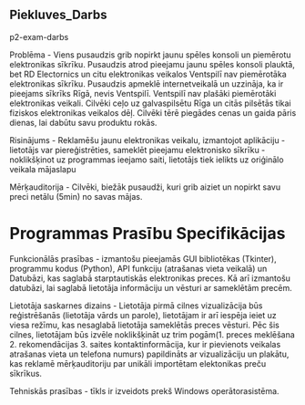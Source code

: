 ## Piekluves_Darbs
p2-exam-darbs

Problēma - Viens pusaudzis grib nopirkt jaunu spēles konsoli un piemērotu elektronikas sīkrīku. Pusaudzis atrod pieejamu jaunu spēles konsoli plauktā, bet RD Electornics un citu elektronikas veikalos Ventspilī nav piemērotāka elektronikas sīkrīku. Pusaudzis apmeklē internetveikalā un uzzināja, ka ir pieejams sīkrīks Rīgā, nevis Ventspilī. Ventspilī nav plašāki piemērotāki elektronikas veikali. Cilvēki ceļo uz galvaspilsētu Rīga un citās pilsētās tikai fiziskos elektronikas veikalos dēļ. Cilvēki tērē piegādes cenas un gaida pāris dienas, lai dabūtu savu produktu rokās.

Risinājums - Reklamēšu jaunu elektronikas veikalu, izmantojot aplikāciju
	- lietotājs var piereģistrēties, sameklēt pieejamu elektronisko sīkrīku
	- noklikšķinot uz programmas ieejamo saiti, lietotājs tiek ielikts uz oriģinālo veikala mājaslapu

Mērķauditorija - Cilvēki, biežāk pusaudži, kuri grib aiziet un nopirkt savu preci netālu (5min) no savas mājas.
# Programmas Prasību Specifikācijas

Funkcionālās prasības - izmantošu pieejamās GUI bibliotēkas (Tkinter), programmu kodus (Python), API funkciju (atrašanas vieta veikalā) un Datubāzi, kas saglabā starptautiskās elektronikas preces. Kā arī izmantošu datubāzi, lai saglabā lietotāja informāciju un vēsturi ar sameklētām precēm.

Lietotāja saskarnes dizains - Lietotāja pirmā cilnes vizualizācija būs reģistrēšanās (lietotāja vārds un parole), lietotājam ir arī iespēja ieiet uz viesa režīmu, kas nesaglabā lietotāja sameklētās preces vēsturi. Pēc šis cilnes, lietotājam būs izvēle noklikšķināt uz trim pogām(1. preces meklēšana 2. rekomendācijas 3. saites kontaktinformācija, kur ir pievienots veikalas atrašanas vieta un telefona numurs) papildināts ar vizualizāciju un plakātu, kas reklamē mērķauditoriju par unikāli importētam elektonikas preču sīkrīkus.

Tehniskās prasības - tīkls ir izveidots prekš Windows operātorasistēma.

